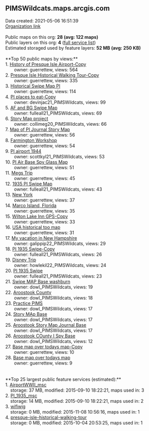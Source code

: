 <h2>PIMSWildcats.maps.arcgis.com</h2> Data created: 2021-05-06 16:51:39 <br /><a target='new' href='https://PIMSWildcats.maps.arcgis.com'>Organization link</a><br /><br />Public maps on this org: <b>28 (avg: 122 maps)</b><br />Public layers on this org: <b>4 </b>(<a target='new' href='https://services.arcgis.com/D7iB07HRk5U97YqI/ArcGIS/rest/services'>full service list</a>)<br />Estimated storaged used by feature layers: <b>52 MB (avg: 250 KB)</b><br /><br />**Top 50 public maps by views:**<br />  1. <a target='new' href='https://www.arcgis.com/home/item.html?id=5595c963550c4232874af48fbb724c47'>History of Presque Isle Airport-Copy</a> <br />  &nbsp;&nbsp;&nbsp;&nbsp; &nbsp;&nbsp;owner: guerrettew, views: 564<br />  2. <a target='new' href='https://www.arcgis.com/home/item.html?id=16e97685580241b383673f0b71077b3f'>Presque Isle Historical Walking Tour-Copy</a> <br />  &nbsp;&nbsp;&nbsp;&nbsp; &nbsp;&nbsp;owner: guerrettew, views: 335<br />  3. <a target='new' href='https://www.arcgis.com/home/item.html?id=91fad89f762d4a5bb6ac10b0beea6b19'>Historical Swipe Map PI</a> <br />  &nbsp;&nbsp;&nbsp;&nbsp; &nbsp;&nbsp;owner: guerrettew, views: 114<br />  4. <a target='new' href='https://www.arcgis.com/home/item.html?id=91fd959b99a74f968595cf0c4e15c0ea'>PI places to eat-Copy</a> <br />  &nbsp;&nbsp;&nbsp;&nbsp; &nbsp;&nbsp;owner: devinjac21_PIMSWildcats, views: 99<br />  5. <a target='new' href='https://www.arcgis.com/home/item.html?id=7d0631174c884733a40f69d30568359f'>AF and BG Swipe Map</a> <br />  &nbsp;&nbsp;&nbsp;&nbsp; &nbsp;&nbsp;owner: fulleall21_PIMSWildcats, views: 69<br />  6. <a target='new' href='https://www.arcgis.com/home/item.html?id=95957ed4db5e45ddbb83e9cd64e8679f'>Story Map project</a> <br />  &nbsp;&nbsp;&nbsp;&nbsp; &nbsp;&nbsp;owner: collimeg20_PIMSWildcats, views: 66<br />  7. <a target='new' href='https://www.arcgis.com/home/item.html?id=bf04eed437df42a7824bd8261f9abe12'>Map of PI Journal Story Map</a> <br />  &nbsp;&nbsp;&nbsp;&nbsp; &nbsp;&nbsp;owner: guerrettew, views: 56<br />  8. <a target='new' href='https://www.arcgis.com/home/item.html?id=ff8dddd86aa74c4fb88e58aed00b1db7'>Farmington Workshop</a> <br />  &nbsp;&nbsp;&nbsp;&nbsp; &nbsp;&nbsp;owner: guerrettew, views: 54<br />  9. <a target='new' href='https://www.arcgis.com/home/item.html?id=7e9a67e26b9e4f08ad87d4f09c02a32d'>PI airport 1944</a> <br />  &nbsp;&nbsp;&nbsp;&nbsp; &nbsp;&nbsp;owner: scottkyl21_PIMSWildcats, views: 53<br />  10. <a target='new' href='https://www.arcgis.com/home/item.html?id=bfb1aa854a844eceb6f719c4faadae6b'>PI Air Base Spy Glass Map</a> <br />  &nbsp;&nbsp;&nbsp;&nbsp; &nbsp;&nbsp;owner: guerrettew, views: 51<br />  11. <a target='new' href='https://www.arcgis.com/home/item.html?id=b03d81183d3149569589cace72abb430'>Megs Trip</a> <br />  &nbsp;&nbsp;&nbsp;&nbsp; &nbsp;&nbsp;owner: guerrettew, views: 45<br />  12. <a target='new' href='https://www.arcgis.com/home/item.html?id=0580866f8f1b4673b3a51f1dac848ad7'>1935 PI Swipe Map</a> <br />  &nbsp;&nbsp;&nbsp;&nbsp; &nbsp;&nbsp;owner: fulleall21_PIMSWildcats, views: 43<br />  13. <a target='new' href='https://www.arcgis.com/home/item.html?id=0b19ee942bcf4609b9bfc1c328447d00'>New York</a> <br />  &nbsp;&nbsp;&nbsp;&nbsp; &nbsp;&nbsp;owner: guerrettew, views: 37<br />  14. <a target='new' href='https://www.arcgis.com/home/item.html?id=7e5646b54865484cb214d795776e984e'>Marco Island, Florida</a> <br />  &nbsp;&nbsp;&nbsp;&nbsp; &nbsp;&nbsp;owner: guerrettew, views: 35<br />  15. <a target='new' href='https://www.arcgis.com/home/item.html?id=5a135665acdd4a2e8173872c87fc6dd6'>Wilton Lake Inn GPS-Copy</a> <br />  &nbsp;&nbsp;&nbsp;&nbsp; &nbsp;&nbsp;owner: guerrettew, views: 33<br />  16. <a target='new' href='https://www.arcgis.com/home/item.html?id=3b5e48f65ded4b35a16b68ebac2dca94'>USA historical too map</a> <br />  &nbsp;&nbsp;&nbsp;&nbsp; &nbsp;&nbsp;owner: guerrettew, views: 31<br />  17. <a target='new' href='https://www.arcgis.com/home/item.html?id=2bd95a8af11c49c09c7b05b9dd883576'>My vacation in New Hampshire </a> <br />  &nbsp;&nbsp;&nbsp;&nbsp; &nbsp;&nbsp;owner: galippip22_PIMSWildcats, views: 29<br />  18. <a target='new' href='https://www.arcgis.com/home/item.html?id=e46c1425939e42b8b5fe880f6e64b404'>PI 1935 Swipe-Copy</a> <br />  &nbsp;&nbsp;&nbsp;&nbsp; &nbsp;&nbsp;owner: fulleall21_PIMSWildcats, views: 26<br />  19. <a target='new' href='https://www.arcgis.com/home/item.html?id=50873909703744b2a182b1732023e2bf'>Disney Trip</a> <br />  &nbsp;&nbsp;&nbsp;&nbsp; &nbsp;&nbsp;owner: howlekil22_PIMSWildcats, views: 24<br />  20. <a target='new' href='https://www.arcgis.com/home/item.html?id=2e92669892d9435bb7e5f1d94ef1f986'>PI 1935 Swipe</a> <br />  &nbsp;&nbsp;&nbsp;&nbsp; &nbsp;&nbsp;owner: fulleall21_PIMSWildcats, views: 23<br />  21. <a target='new' href='https://www.arcgis.com/home/item.html?id=69f3b34dcd99408ea183ce4244e92c87'>Swipe MAP Base washburn</a> <br />  &nbsp;&nbsp;&nbsp;&nbsp; &nbsp;&nbsp;owner: dowl_PIMSWildcats, views: 19<br />  22. <a target='new' href='https://www.arcgis.com/home/item.html?id=835cf807272843d0910f20084a879b12'>Aroostook County</a> <br />  &nbsp;&nbsp;&nbsp;&nbsp; &nbsp;&nbsp;owner: dowl_PIMSWildcats, views: 18<br />  23. <a target='new' href='https://www.arcgis.com/home/item.html?id=7f3509ecc8804daa8d0dbf6977aee6b8'>Practice PIMS</a> <br />  &nbsp;&nbsp;&nbsp;&nbsp; &nbsp;&nbsp;owner: dowl_PIMSWildcats, views: 17<br />  24. <a target='new' href='https://www.arcgis.com/home/item.html?id=715fc92fa1dd4efdb6a38be5f6999633'>Story MAp Base</a> <br />  &nbsp;&nbsp;&nbsp;&nbsp; &nbsp;&nbsp;owner: dowl_PIMSWildcats, views: 17<br />  25. <a target='new' href='https://www.arcgis.com/home/item.html?id=c38bfe6b5cb7416eaa619f387da8ed6c'>Aroostook Story Map Journal Base</a> <br />  &nbsp;&nbsp;&nbsp;&nbsp; &nbsp;&nbsp;owner: dowl_PIMSWildcats, views: 17<br />  26. <a target='new' href='https://www.arcgis.com/home/item.html?id=68d09b22fa8e4e1fad7377b07c9a6356'>Aroostook COunty I Spy Base</a> <br />  &nbsp;&nbsp;&nbsp;&nbsp; &nbsp;&nbsp;owner: dowl_PIMSWildcats, views: 12<br />  27. <a target='new' href='https://www.arcgis.com/home/item.html?id=8dc9620648c940b4989af76709abf0b6'>Base map over todays map-Copy</a> <br />  &nbsp;&nbsp;&nbsp;&nbsp; &nbsp;&nbsp;owner: guerrettew, views: 10<br />  28. <a target='new' href='https://www.arcgis.com/home/item.html?id=11564018495941e1a824f30fa198361f'>Base map over todays map</a> <br />  &nbsp;&nbsp;&nbsp;&nbsp; &nbsp;&nbsp;owner: guerrettew, views: 9<br /><br /><br />**Top 25 largest public feature services (estimated):**<br /> 1. <a target='new' href='https://www.arcgis.com/home/item.html?id=31ea73e9864f4a74b472f82137135c6a'>AirportWWII_msc</a><br /> &nbsp;&nbsp;&nbsp;&nbsp;storage: 37 MB, modified: 2015-09-10 18:22:21, maps used in: 3<br /> 2. <a target='new' href='https://www.arcgis.com/home/item.html?id=b71bb4826e06419db58cf0003a634b8f'>PI_1935_msc</a><br /> &nbsp;&nbsp;&nbsp;&nbsp;storage: 14 MB, modified: 2015-09-10 18:22:21, maps used in: 2<br /> 3. <a target='new' href='https://www.arcgis.com/home/item.html?id=915f3584e2e549e6bf035c82c6913d26'>wifiwjg</a><br /> &nbsp;&nbsp;&nbsp;&nbsp;storage: 0 MB, modified: 2015-11-08 10:56:16, maps used in: 1<br /> 4. <a target='new' href='https://www.arcgis.com/home/item.html?id=e7cf8e69fa1b48ff8612e7557309c221'>presque-isle-historical-walking-tour</a><br /> &nbsp;&nbsp;&nbsp;&nbsp;storage: 0 MB, modified: 2015-10-04 20:53:25, maps used in: 1<br />